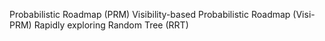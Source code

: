 Probabilistic Roadmap (PRM)
Visibility-based Probabilistic Roadmap (Visi-PRM)
Rapidly exploring Random Tree (RRT)